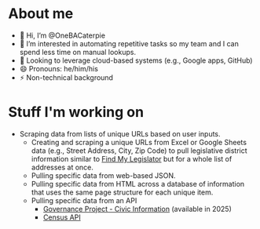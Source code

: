 # About me
- 👋 Hi, I’m @OneBACaterpie
- 👀 I’m interested in automating repetitive tasks so my team and I can spend less time on manual lookups.
- 🌱 Looking to leverage cloud-based systems (e.g., Google apps, GitHub)
- 😄 Pronouns: he/him/his
- ⚡ Non-technical background

# Stuff I'm working on
- Scraping data from lists of unique URLs based on user inputs.
  * Creating and scraping a unique URLs from Excel or Google Sheets data (e.g., Street Address, City, Zip  Code) to pull legislative district information similar to [Find My Legislator](https://ziplook.house.gov/htbin/findrep_house?ZIP=60613) but for a whole list of addresses at once.
  * Pulling specific data from web-based JSON.
  * Pulling specific data from HTML across a database of information that uses the same page structure for each unique item.
  * Pulling specific data from an API
    + [Governance Project - Civic Information](https://www.techandciviclife.org/our-work/civic-information/our-data/governance-project/) (available in 2025)
    + [Census API](https://www.census.gov/programs-surveys/acs/data/data-via-api.html)

<!---
OneBACaterpie/OneBACaterpie is a ✨ special ✨ repository because its `README.md` (this file) appears on your GitHub profile.
You can click the Preview link to take a look at your changes.
--->
